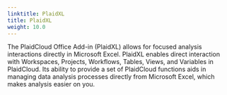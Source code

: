 ```yaml
---
linktitle: PlaidXL
title: PlaidXL
weight: 10.0
---
```


The PlaidCloud Office Add-in (PlaidXL) allows for focused analysis interactions directly in Microsoft Excel. 
PlaidXL enables direct interaction with Workspaces, Projects, Workflows, Tables, Views, and Variables in PlaidCloud. 
Its ability to provide a set of PlaidCloud functions aids in managing data analysis processes directly from 
Microsoft Excel, which makes analysis easier on you.